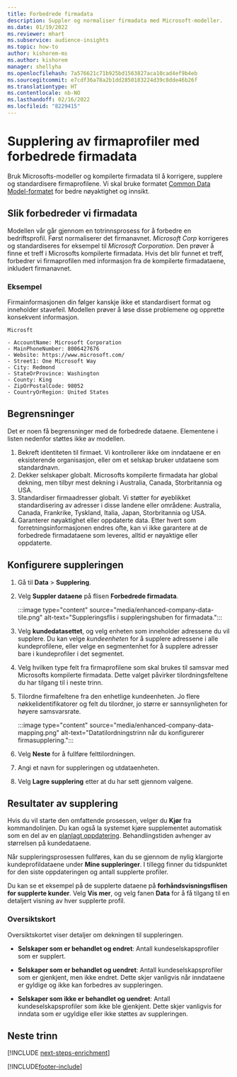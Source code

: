 ```yaml
---
title: Forbedrede firmadata
description: Suppler og normaliser firmadata med Microsoft-modeller.
ms.date: 01/19/2022
ms.reviewer: mhart
ms.subservice: audience-insights
ms.topic: how-to
author: kishorem-ms
ms.author: kishorem
manager: shellyha
ms.openlocfilehash: 7a576621c71b925bd1563827aca10cad4ef9b4eb
ms.sourcegitcommit: e7cdf36a78a2b1dd2850183224d39c8dde46b26f
ms.translationtype: HT
ms.contentlocale: nb-NO
ms.lasthandoff: 02/16/2022
ms.locfileid: "8229415"
---
```

# <a name="enrichment-of-company-profiles-with-enhanced-company-data"></a>Supplering av firmaprofiler med forbedrede firmadata

Bruk Microsofts-modeller og kompilerte firmadata til å korrigere, supplere og standardisere firmaprofilene. Vi skal bruke formatet [Common Data Model-formatet](/common-data-model/schema/core/applicationcommon/account) for bedre nøyaktighet og innsikt.

## <a name="how-we-enhance-company-data"></a>Slik forbedreder vi firmadata

Modellen vår går gjennom en totrinnsprosess for å forbedre en bedriftsprofil. Først normaliserer det firmanavnet. *Microsoft Corp* korrigeres og standardiseres for eksempel til *Microsoft Corporation*. Den prøver å finne et treff i Microsofts kompilerte firmadata. Hvis det blir funnet et treff, forbedrer vi firmaprofilen med informasjon fra de kompilerte firmadataene, inkludert firmanavnet.


### <a name="example"></a>Eksempel

Firmainformasjonen din følger kanskje ikke et standardisert format og inneholder stavefeil. Modellen prøver å løse disse problemene og opprette konsekvent informasjon.

```Input
Microsft
```

```Output
- AccountName: Microsoft Corporation
- MainPhoneNumber: 8006427676
- Website: https://www.microsoft.com/
- Street1: One Microsoft Way
- City: Redmond
- StateOrProvince: Washington
- County: King
- ZipOrPostalCode: 98052
- CountryOrRegion: United States
```

## <a name="limitations"></a>Begrensninger

Det er noen få begrensninger med de forbedrede dataene. Elementene i listen nedenfor støttes ikke av modellen.

1.  Bekreft identiteten til firmaet. Vi kontrollerer ikke om inndataene er en eksisterende organisasjon, eller om et selskap bruker utdataene som standardnavn.
2.  Dekker selskaper globalt. Microsofts kompilerte firmadata har global dekning, men tilbyr mest dekning i Australia, Canada, Storbritannia og USA.
3.  Standardiser firmaadresser globalt. Vi støtter for øyeblikket standardisering av adresser i disse landene eller områdene: Australia, Canada, Frankrike, Tyskland, Italia, Japan, Storbritannia og USA.
4.  Garanterer nøyaktighet eller oppdaterte data. Etter hvert som forretningsinformasjonen endres ofte, kan vi ikke garantere at de forbedrede firmadataene som leveres, alltid er nøyaktige eller oppdaterte.

## <a name="configure-the-enrichment"></a>Konfigurere suppleringen

1. Gå til **Data** > **Supplering**.

1. Velg **Suppler dataene** på flisen **Forbedrede firmadata**.

   :::image type="content" source="media/enhanced-company-data-tile.png" alt-text="Suppleringsflis i suppleringshuben for firmadata.":::

1. Velg **kundedatasettet**, og velg enheten som inneholder adressene du vil supplere. Du kan velge *kundeenheten* for å supplere adressene i alle kundeprofilene, eller velge en segmentenhet for å supplere adresser bare i kundeprofiler i det segmentet.

1. Velg hvilken type felt fra firmaprofilene som skal brukes til samsvar med Microsofts kompilerte firmadata. Dette valget påvirker tilordningsfeltene du har tilgang til i neste trinn.

1.  Tilordne firmafeltene fra den enhetlige kundeenheten. Jo flere nøkkelidentifikatorer og felt du tilordner, jo større er sannsynligheten for høyere samsvarsrate.

    :::image type="content" source="media/enhanced-company-data-mapping.png" alt-text="Datatilordningstrinn når du konfigurerer firmasupplering.":::

1. Velg **Neste** for å fullføre felttilordningen.

1. Angi et navn for suppleringen og utdataenheten.

1. Velg **Lagre supplering** etter at du har sett gjennom valgene.

## <a name="enrichment-results"></a>Resultater av supplering

Hvis du vil starte den omfattende prosessen, velger du **Kjør** fra kommandolinjen. Du kan også la systemet kjøre supplementet automatisk som en del av en [planlagt oppdatering](system.md#schedule-tab). Behandlingstiden avhenger av størrelsen på kundedataene.

Når suppleringsprosessen fullføres, kan du se gjennom de nylig klargjorte kundeprofildataene under **Mine suppleringer**. I tillegg finner du tidspunktet for den siste oppdateringen og antall supplerte profiler.

Du kan se et eksempel på de supplerte dataene på **forhåndsvisningsflisen for supplerte kunder**. Velg **Vis mer**, og velg fanen **Data** for å få tilgang til en detaljert visning av hver supplerte profil.

### <a name="overview-card"></a>Oversiktskort

Oversiktskortet viser detaljer om dekningen til suppleringen. 

* **Selskaper som er behandlet og endret**: Antall kundeselskapsprofiler som er supplert.

* **Selskaper som er behandlet og uendret**: Antall kundeselskapsprofiler som er gjenkjent, men ikke endret. Dette skjer vanligvis når inndataene er gyldige og ikke kan forbedres av suppleringen.

* **Selskaper som ikke er behandlet og uendret**: Antall kundeselskapsprofiler som ikke ble gjenkjent. Dette skjer vanligvis for inndata som er ugyldige eller ikke støttes av suppleringen.

## <a name="next-steps"></a>Neste trinn

[!INCLUDE [next-steps-enrichment](../includes/next-steps-enrichment.md)]

[!INCLUDE[footer-include](../includes/footer-banner.md)]
